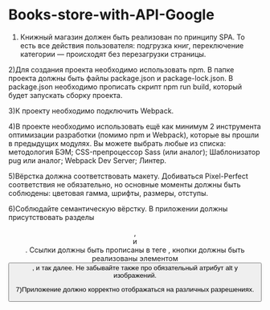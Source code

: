 # Books-store-with-API-Google

1) Книжный магазин должен быть реализован по принципу SPA. 
То есть все действия пользователя: подгрузка книг, переключение категории — происходят без перезагрузки страницы.

2)Для создания проекта необходимо использовать npm. В папке проекта должны быть файлы package.json и package-lock.json. В package.json необходимо прописать скрипт npm run build, который будет запускать сборку проекта.

3)К проекту необходимо подключить Webpack. 

4)В проекте необходимо использовать ещё как минимум 2 инструмента оптимизации разработки (помимо npm и Webpack), которые вы прошли в предыдущих модулях. Вы можете выбрать любые из списка:
методология БЭМ;
CSS-препроцессор Sass (или аналог);
Шаблонизатор pug или аналог;
Webpack Dev Server;
Линтер.

5)Вёрстка должна соответствовать макету. Добиваться Pixel-Perfect соответствия не обязательно, но основные моменты должны быть соблюдены:
цветовая гамма,
шрифты,
размеры,
отступы.

6)Соблюдайте семантическую вёрстку. 
В приложении должны присутствовать разделы <header>, <main> и <nav>. Ссылки должны быть прописаны в теге <a>, кнопки должны быть реализованы элементом <button>, и так далее. Не забывайте также про обязательный атрибут alt у изображений.
  
7)Приложение должно корректно отображаться на различных разрешениях.
